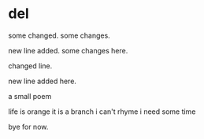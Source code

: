 # del

some changed. some changes.

new line added.
some changes here.

changed line.

new line added here.

a small poem

life is orange
it is a branch
i can't rhyme
i need some time

bye for now.